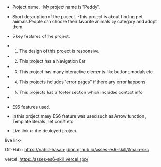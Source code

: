 

- Project name.
-My project name is  "Peddy".

- Short description of the project.
-This project is about  finding pet animals.People can choose their favorite animals by category and adopt them. 

- 5 key features of the project.
- 1. The design of this project is responsive.
- 2. This project has a Navigation Bar
- 3. This project has many interactive elements like buttons,modals etc
- 4. This projects includes "error pages" if there any error happens
- 5. This projects has a footer section which includes contact info 



- 

- ES6 features used.
- In this project many ES6 feature was used such as Arrow function , Template literals , let const etc 

- Live link to the deployed project.

live link- 

Git-Hub : https://nahid-hasan-jibon.github.io/asses-es6-skill/#main-sec

vercel :https://asses-es6-skill.vercel.app/


